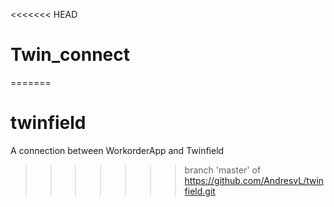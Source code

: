 <<<<<<< HEAD
# Twin_connect
=======
# twinfield
A connection between WorkorderApp and Twinfield
>>>>>>> branch 'master' of https://github.com/AndresvL/twinfield.git
